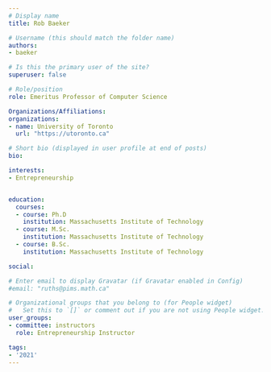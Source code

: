 ```yaml
---
# Display name
title: Rob Baeker

# Username (this should match the folder name)
authors:
- baeker

# Is this the primary user of the site?
superuser: false

# Role/position
role: Emeritus Professor of Computer Science

Organizations/Affiliations:
organizations:
- name: University of Toronto
  url: "https://utoronto.ca"

# Short bio (displayed in user profile at end of posts)
bio: 

interests:
- Entrepreneurship


education:
  courses:
  - course: Ph.D
    institution: Massachusetts Institute of Technology
  - course: M.Sc.
    institution: Massachusetts Institute of Technology
  - course: B.Sc.
    institution: Massachusetts Institute of Technology

social:

# Enter email to display Gravatar (if Gravatar enabled in Config)
#email: "ruths@pims.math.ca"

# Organizational groups that you belong to (for People widget)
#   Set this to `[]` or comment out if you are not using People widget.
user_groups:
- committee: instructors
  role: Entrepreneurship Instructor

tags:
- '2021'
---
```

